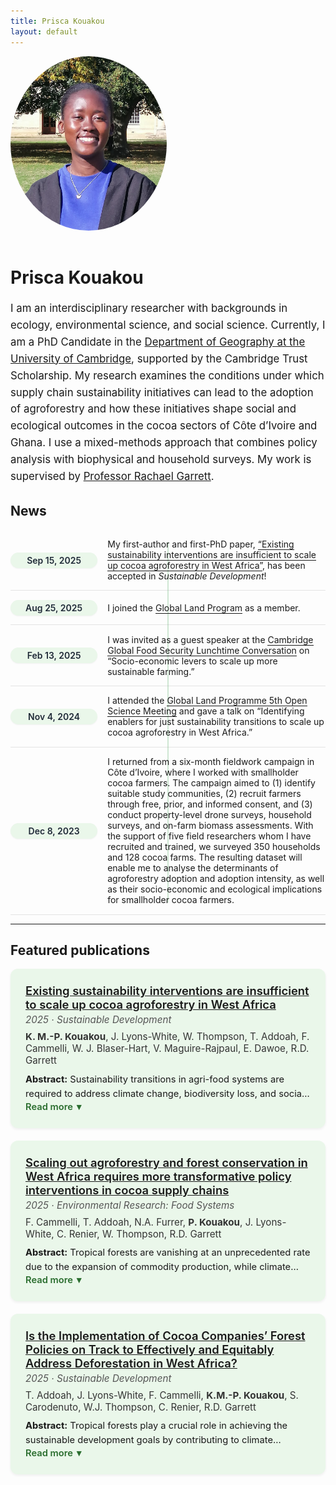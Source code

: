 ```yaml
---
title: Prisca Kouakou
layout: default
---
```

<style>
/* Make the bio section wider */
.lead {
  max-width: 750px;   /* default was ~600px */
  margin: 0 auto;     /* keep it centered */
  font-size: 1.05rem; /* optional: slightly larger text */
  line-height: 1.6;
  text-align: centered;   /* align text centered instead of centered */
}

/* Make the profile picture larger */
.avatar {
  width: 250px;   /* increase size (try 220–250px) */
  height: auto;
  border-radius: 50%;
  margin-bottom: 1rem;
}
</style>

<div class="hero">
  <img class="avatar" src="/assets/profile.jpg" alt="Prisca Kouakou headshot">
  <div class="icons">
    <a href="mailto:you@example.com" title="Email"><i class="fa-solid fa-envelope"></i></a>
    <a href="https://scholar.google.com/citations?user=I9N3bjcAAAAJ&hl=en&oi=ao" title="Google Scholar"><i class="fa-brands fa-google"></i></a>
    <a href="https://orcid.org/0009-0001-3711-1578" title="ORCID"><i class="fa-brands fa-orcid"></i></a>
    <a href="https://github.com/priscakmkouakou" title="GitHub"><i class="fa-brands fa-github"></i></a>
    <a href="https://www.linkedin.com/in/maria-prisca-kouakou/" title="LinkedIn"><i class="fa-brands fa-linkedin"></i></a>
    <a href="/docs/KouakouCV_August2025.pdf" title="Curriculum Vitae" target="_blank"><i class="fa-solid fa-file-lines"></i></a>
  </div>
  
  <h1 class="hero-name">Prisca Kouakou</h1>
  <p class="lead">
  I am an interdisciplinary researcher with backgrounds in ecology, environmental science, and social science.
  Currently, I am a PhD Candidate in the <a href="https://www.geog.cam.ac.uk/people/kouakou/">Department of Geography at the University of Cambridge</a>,   supported by the Cambridge Trust Scholarship. My research examines the conditions under which supply chain sustainability initiatives 
  can lead to the adoption of agroforestry and how these initiatives shape social and ecological outcomes in the cocoa 
  sectors of Côte d’Ivoire and Ghana. I use a mixed-methods approach that combines policy analysis with biophysical 
  and household surveys. My work is supervised by <a href="https://www.geog.cam.ac.uk/people/garrett/">Professor Rachael Garrett</a>. 
</p>
</div>


<div class="section">
  <h2>News</h2>

<style>
  /* --- News list styling --- */
.news-list {
  list-style: none;
  margin: 0;
  padding: 0;
  position: relative;
}

/* vertical line runs behind pills */
.news-list::before {
  content: "";
  position: absolute;
  top: 1.2rem;         /* start around first pill middle */
  bottom: 1.2rem;      /* end around last pill middle */
  left: 50%;           /* center of the list container */
  transform: translateX(-50%);
  width: 2px;
  background: #cfe7d3;
  z-index: 0;
}

/* each news item row */
.news-item {
  display: flex;
  align-items: center;  /* center content vertically */
  gap: 1rem;
  padding: .9rem 0;
  position: relative;
  z-index: 1;
  border-bottom: 1px solid rgba(127,127,127,.2);
}

/* pill-styled dates (centered horizontally) */
.news-date {
  min-width: 7.5rem;
  font-weight: 600;
  color: #1f2937;
  background: #eaf7ea;
  border-radius: 999px;
  padding: .25rem .6rem;
  text-align: center;
  margin: 0 auto;       /* centers pill in its column */
  box-shadow: 0 1px 2px rgba(0,0,0,0.05);
  z-index: 2;
}

/* right-side text */
.news-text {
  flex: 1 1 auto;
  min-width: 0;
}
.news-text a {
  text-decoration: none;
  border-bottom: 1px solid currentColor;
}
.news-text a:hover {
  border-bottom-color: transparent;
}

/* right side text */
.news-text {flex: 1 1 auto; min-width: 0;}
.news-text a {text-decoration: none; border-bottom: 1px solid currentColor;}
.news-text a:hover {border-bottom-color: transparent;}

/* mobile */
@media (max-width: 480px) {
  .news-item {gap: .6rem;}
  .news-date {flex-basis: 6.5rem; font-weight: 600;}
}
  .news-text {flex: 1 1 auto; min-width: 0;}
  .news-text a {text-decoration: none; border-bottom: 1px solid currentColor;}
  .news-text a:hover {text-decoration: none; border-bottom-color: transparent;}
  /* Small screens: stack a bit tighter */
  @media (max-width: 480px) {
    .news-item {gap: .6rem;}
    .news-date {flex-basis: 6.5rem; font-weight: 600;}
  }
</style>

<ul class="news-list">

  <li class="news-item">
    <time class="news-date">Sep 15, 2025</time>
    <div class="news-text">
      My first-author and first-PhD paper, 
      <a href="https://www.repository.cam.ac.uk/handle/1810/389512">“Existing sustainability interventions are insufficient to scale up cocoa agroforestry in West Africa”</a>,
      has been accepted in <em>Sustainable Development</em>!
    </div>
  </li>

<li class="news-item">
    <time class="news-date">Aug 25, 2025</time>
    <div class="news-text">
      I joined the <a href="https://glp.earth/who-we-are/members">Global Land Program</a> as a member.
    </div>
  </li>
  
  <li class="news-item">
    <time class="news-date">Feb 13, 2025</time>
    <div class="news-text">
      I was invited as a guest speaker at the 
      <a href="https://www.globalfood.cam.ac.uk/events/lunchtime-conversation-socio-economic-levers-scale-more-sustainable-farming">Cambridge Global Food Security Lunchtime Conversation</a> on 
      “Socio-economic levers to scale up more sustainable farming.”
    </div>
  </li>

  <li class="news-item">
    <time class="news-date">Nov 4, 2024</time>
    <div class="news-text">
      I attended the <a href="https://glp.earth/news-events/events/5th-open-science-meeting-pathways-sustainable-and-just-land-systems">Global Land Programme 5th Open Science Meeting</a> and gave a talk on 
      “Identifying enablers for just sustainability transitions to scale up cocoa agroforestry in West Africa.”
    </div>
  </li>

  <li class="news-item">
    <time class="news-date">Dec 8, 2023</time>
    <div class="news-text">
      I returned from a six-month fieldwork campaign in Côte d’Ivoire, where I worked with smallholder cocoa farmers. The campaign aimed to (1) identify suitable study communities, (2) recruit farmers through free, prior, and informed consent, and (3) conduct property-level drone surveys, household surveys, and on-farm biomass assessments. With the support of five field researchers whom I have recruited and trained, we surveyed 350 households and 128 cocoa farms. The resulting dataset will enable me to analyse the determinants of agroforestry adoption and adoption intensity, as well as their socio-economic and ecological implications for smallholder cocoa farmers. 
    </div>
  </li>

</ul>
</div>

---

<div class="section">
  
  <h2>Featured publications</h2>

<style>
/* Card look */
.pub-card{
  background:#eaf7ea; /* light green */
  border-radius:12px;
  padding:1.5rem;
  margin-bottom:1.25rem;
  box-shadow:0 2px 4px rgba(0,0,0,.06);
}
.pub-card h3{margin:0 0 .25rem 0;font-size:1.15rem;font-weight:600;}
.pub-card .journal{font-style:italic;color:#555;font-size:.95rem;}
.pub-card .authors{margin:.5rem 0;color:#333;font-size:.95rem;}

/* Expander: keep toggle at the bottom */
.expander input{display:none;}

/* Clamped preview: show only 2 lines + ellipsis */
.abstract{
  font-size:.92rem; line-height:1.55; margin:.6rem 0 0 0;
  display:-webkit-box; -webkit-line-clamp:2; -webkit-box-orient:vertical;
  overflow:hidden; text-overflow:ellipsis;
}

/* When expanded, remove the clamp */
.expander input:checked ~ .abstract{
  -webkit-line-clamp:unset; overflow:visible;
}

/* Toggle link styles */
.expander label{
  display:inline-flex; align-items:center; gap:.35rem;
  font-weight:600; font-size:.92rem; color:#2b6e2f;
  cursor:pointer; user-select:none; text-decoration:none; border-bottom:1px solid transparent;
}
.expander label:hover{border-bottom-color:#2b6e2f;}
.more{display:inline;}
.less{display:none;}
.expander input:checked ~ label .more{display:none;}
.expander input:checked ~ label .less{display:inline;}
.chev{transition:transform .15s ease;}
.expander input:checked ~ label .chev{transform:rotate(180deg);}
</style>

<div class="pub-card">
  <h3><a href="https://doi.org/10.17863/CAM.121371">
    Existing sustainability interventions are insufficient to scale up cocoa agroforestry in West Africa
  </a></h3>
  <div class="journal">2025 · <em>Sustainable Development</em></div>
  <div class="authors">
    <strong>K. M.-P. Kouakou</strong>, J. Lyons-White, W. Thompson, T. Addoah, F. Cammelli,  W. J. Blaser-Hart, V. Maguire-Rajpaul, E. Dawoe, R.D. Garrett
  </div>

  <div class="expander">
    <input id="abs1" type="checkbox">
    <p class="abstract">
      <strong>Abstract:</strong> Sustainability transitions in agri-food systems are required to address climate change, biodiversity loss, and social inequities. In the West African cocoa sector, supply chain sustainability initiatives (SSIs) have emerged as key environmental governance tools to address these challenges and promote agroforestry. Agroforestry is a climate adaptation strategy that supports both nature and the livelihoods of smallholder farmers, yet its adoption remains limited. This study combines the Multi-Level Perspective (MLP) and the Creative Destruction (CD) frameworks to qualitatively assess how the interventions of SSIs influence the scaling up of agroforestry adoption in Côte d’Ivoire and Ghana. Through policy mapping, 101 semi-structured interviews and focus groups with governments, private companies, NGOs, and cocoa farmers, we found that most interventions (~93%) support agroforestry as a niche innovation, relying on extension services and short-term incentives. Only 7% of the interventions pursue regime-level changes, such as land and tree tenure reforms, which remain limited due to institutional and informal barriers. Additionally, SSIs have not significantly changed policy network structures, and smallholder farmers remain excluded from governance processes. Based on these findings, we recommend that scaling up agroforestry adoption requires regime destabilisation interventions, including the integration and strengthening of land and tree tenure reforms, as well as the simplification of tree registration procedures. Furthermore, greater efforts are needed to ensure the inclusion of smallholders within policy networks, as their participation remains limited.
    </p>
    <label for="abs1">
      <span class="more">Read more</span>
      <span class="less">Read less</span>
      <span class="chev">▾</span>
    </label>
  </div>
</div>

<div class="pub-card">
  <h3><a href="https://doi.org/10.1088/2976-601X/adf117">
    Scaling out agroforestry and forest conservation in West Africa requires more transformative policy interventions in cocoa supply chains
  </a></h3>
  <div class="journal">2025 · <em>Environmental Research: Food Systems</em></div>
  <div class="authors">
    F. Cammelli, T. Addoah, N.A. Furrer, <strong>P. Kouakou</strong>, J. Lyons-White, C. Renier, W. Thompson, R.D. Garrett
  </div>

  <div class="expander">
    <input id="abs1" type="checkbox">
    <p class="abstract">
      <strong>Abstract:</strong> Tropical forests are vanishing at an unprecedented rate due to the expansion of commodity production, while climate change is putting increasing strain on food systems. Côte d’Ivoire and Ghana produce over half of the world’s cocoa, a multi-billion-dollar industry, yet most cocoa producers in these two countries live below the poverty line, and economic vulnerability is further exacerbated by climate change and ongoing deforestation largely driven by cocoa expansion. Companies have recently begun implementing policies to promote forest restoration, halt deforestation, and improve farmers’ livelihoods, but there is increasing evidence that these efforts are falling short in terms of both effectiveness and equity. This perspective article argues that several critical design flaws are central to the short-comings of these company policies that are likely to be exacerbated with the new EU deforestation regulation. The first problem is that they target a sub-optimal scale, focusing largely on individual suppliers or on landscape approaches that are only partially implemented, rather than on more manageable supply shed scales. The second flaw is that they focus on tree planting and agroforestry over conservation of remaining forests. We propose that cocoa firms and importing countries embrace more transformative policy approaches that target the correct scale and ambition to tackle structural issues influencing supply chain sustainability and achieve synergies between environmental and social outcomes. First, policies must be integrated in a mitigation and conservation hierarchy, focusing on conservation, not just tree planting. Second, companies must expand their approach beyond their individual supply chains to the broader supply sheds where they source.
    </p>
    <label for="abs1">
      <span class="more">Read more</span>
      <span class="less">Read less</span>
      <span class="chev">▾</span>
    </label>
  </div>
</div>

<div class="pub-card">
  <h3><a href="https://doi.org/10.1002/sd.3380">
    Is the Implementation of Cocoa Companies’ Forest Policies on Track to Effectively and Equitably Address Deforestation in West Africa?
  </a></h3>
  <div class="journal">2025 · <em>Sustainable Development</em></div>
  <div class="authors">
    T. Addoah, J. Lyons-White, F. Cammelli, <strong>K.M.-P. Kouakou</strong>, S. Carodenuto, W.J. Thompson, C. Renier, R.D. Garrett
  </div>

  <div class="expander">
    <input id="abs2" type="checkbox">
    <p class="abstract">
      <strong>Abstract:</strong> Tropical forests play a crucial role in achieving the sustainable development goals by contributing to climate stability, conserving biodiversity and sustaining livelihoods. However, forests are disappearing due to agricultural expansion. In West Africa, cocoa production is a major driver of deforestation. This study examines the design and implementation of forest-focused supply chain policies (FSPs) in cocoa supply chains in Côte d'Ivoire and Ghana, the world's two leading cocoa producers. FSPs are voluntary policies of companies to combat deforestation, restore forests, and improve farmers' livelihoods. Drawing on 91 stakeholder interviews, we developed a conceptual framework to examine FSPs' theory of change, implementation and potential effectiveness and equity. Our findings reveal shortcomings in FSPs' design and implementation. FSPs are mostly narrowly focused on preventing illegal deforestation and only target farmers in companies' ‘direct’ supply chains, neglecting important landscape-scale approaches and processes. Companies also fail to include smallholder farmers sufficiently in policy design and implementation. Lastly, FSPs prioritise productivity enhancement but overlook the importance of addressing farmers' social norms and values. We provide recommendations on how to address the shortcomings to achieve sustainable cocoa production.
    </p>
    <label for="abs2">
      <span class="more">Read more</span>
      <span class="less">Read less</span>
      <span class="chev">▾</span>
    </label>
  </div>
</div>

